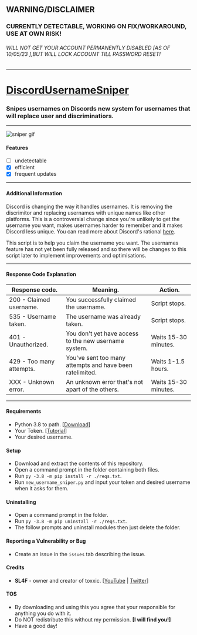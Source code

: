 ## WARNING/DISCLAIMER
### CURRENTLY DETECTABLE, WORKING ON FIX/WORKAROUND, USE AT OWN RISK!
###### WILL NOT GET YOUR ACCOUNT PERMANENTLY DISABLED [AS OF 10/05/23 ],BUT WILL LOCK ACCOUNT TILL PASSWORD RESET!
___
# [DiscordUsernameSniper](https://youtu.be/dQw4w9WgXcQ)
### Snipes usernames on Discords new system for usernames that will replace user and discriminatiors.
___
![sniper gif](https://j.gifs.com/Kkwgwa.gif)
#### Features 
- [ ] undetectable
- [x] efficient 
- [x] frequent updates
___
#### Additional Information
Discord is changing the way it handles usernames. It is removing the discrimitor and replacing usernames with unique names like other platforms.
This is a controversial change since you're unlikely to get the username you want, makes usernames harder to remember and it makes Discord less unique.
You can read more about Discord's rational [here](https://dis.gd/usernames).

This script is to help you claim the username you want. The usernames feature has not yet been fully released and so there will be changes to this script later to implement improvements and optimisations.
___
#### Response Code Explanation
| Response code. | Meaning. | Action. | 
| --- | --- | --- | 
| 200 - Claimed username. | You successfully claimed the username. | Script stops. |
| 535 - Username taken. | The username was already taken. | Script stops. |
| 401 - Unauthorized. | You don't yet have access to the new username system. | Waits 15-30 minutes. |
| 429 - Too many attempts. | You've sent too many attempts and have been ratelimited. | Waits 1-1.5 hours. |
| XXX - Unknown error. | An unknown error that's not apart of the others. | Waits 15-30 minutes. |
___
#### Requirements
- Python 3.8 to path. [[Download](https://python.org/downloads)]
- Your Token. [[Tutorial](https://youtu.be/LnBnm_tZlyU)]
- Your desired username.
#### Setup
- Download and extract the contents of this repository.
- Open a command prompt in the folder containing both files.
- Run `py -3.8 -m pip install -r ./reqs.txt`.
- Run `new_username_sniper.py` and input your token and desired username when it asks for them.
#### Uninstalling
- Open a command prompt in the folder.
- Run `py -3.8 -m pip uninstall -r ./reqs.txt`.
- The follow prompts and uninstall modules then just delete the folder.

#### Reporting a Vulnerability or Bug
- Create an issue in the `issues` tab describing the issue.

#### Credits
- **SL4F** - owner and creator of toxxic. [[YouTube](https://youtube.com/sl44f) | [Twitter](https://twitter.com/sl44f)]

#### TOS
- By downloading and using this you agree that your responsible for anything you do with it.
- Do NOT redistribute this without my permission. **[I will find you!]**
- Have a good day!
